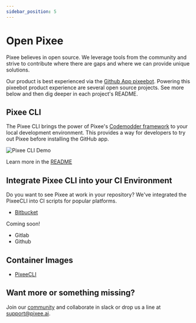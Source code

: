 ```yaml
---
sidebar_position: 5
---
```


# Open Pixee

Pixee believes in open source. We leverage tools from the community and strive to contribute where there are gaps and where we can provide unique solutions.

Our product is best experienced via the [Github App pixeebot](https://github.com/marketplace/pixeebot-automated-code-fixes/). Powering this pixeebot product experience are several open source projects. See more below and then dig deeper in each project's README.

## Pixee CLI

The Pixee CLI brings the power of Pixee's [Codemodder framework](https://codemodder.io) to your local development environment. This provides a way for developers to try out Pixee before installing the GitHub app.

![Pixee CLI Demo](https://github.com/pixee/pixee-cli/raw/main/img/demo.gif)

Learn more in the [README](https://github.com/pixee/pixee-cli#readme)

## Integrate Pixee CLI into your CI Environment

Do you want to see Pixee at work in your repository? We've integrated the PixeeCLI into CI scripts for popular platforms.

- [Bitbucket](https://github.com/pixee/pixee-cli/blob/main/ci/bitbucket/README.md)

Coming soon!

- Gitlab
- Github

## Container Images

- [PixeeCLI](https://hub.docker.com/repository/docker/codemodder/pixee-cli/general)

## Want more or something missing?

Join our [community](http://join.slack.com/t/pixee-community/shared_invite/zt-29qaek3sg-oJA1SkZVV8Jb8FyCoFyu6g) and collaborate in slack or drop us a line at support@pixee.ai.
